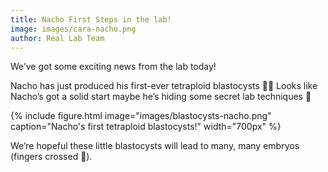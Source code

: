 ```yaml
---
title: Nacho First Steps in the lab!
image: images/cara-nacho.png
author: Real Lab Team
---
```


We’ve got some exciting news from the lab today! 

Nacho has just produced his first-ever tetraploid blastocysts 🧬✨ Looks like Nacho’s got a solid start maybe he’s hiding some secret lab techniques 🥷

{%
  include figure.html
  image="images/blastocysts-nacho.png"
  caption="Nacho's first tetraploid blastocysts!"
  width="700px"
%}

We’re hopeful these little blastocysts will lead to many, many embryos (fingers crossed 🤞).
